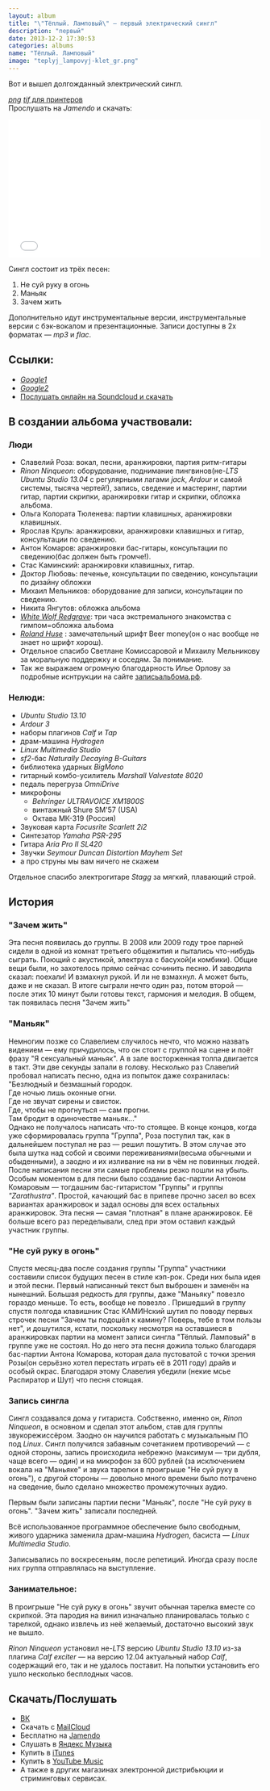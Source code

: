 ```yaml
---
layout: album
title: "\"Тёплый. Ламповый\" — первый электрический сингл"
description: "первый"
date: 2013-12-2 17:30:53
categories: albums
name: "Тёплый. Ламповый"
image: "teplyj_lampovyj-klet_gr.png"
---
```


Вот и вышел долгожданный электрический сингл.  

[*png*](/albums/files/tyoplyy-lampovyy/img/oblojka.png) [*tif* для принтеров](/albums/files/tyoplyy-lampovyy/img/oblojka.tif)  
Прослушать на *Jamendo* и скачать:  
<iframe id="widget" scrolling="no" frameborder="0" width="500" height="274" style="width: 500px; height: 274px;" src="//widgets.jamendo.com/v3/album/130636?autoplay=0&layout=standard&manualWidth=400&width=500&theme=light&highlight=0&tracklist=true&tracklist_n=3&embedCode="></iframe>
  
Сингл состоит из трёх песен:

1. Не суй руку в огонь
5. Маньяк
3. Зачем жить

Дополнительно идут инструментальные версии, инструментальные версии с бэк-вокалом и презентационные. Записи доступны в 2х форматах — *mp3* и *flac*.

## Ссылки:

* [*Google1*](https://drive.google.com/folderview?id=0B-fv7DVp2MzyQzkwdXdzS04zTkk&usp=sharing)
* [*Google2*](https://googledrive.com/host/0B-fv7DVp2MzyQzkwdXdzS04zTkk/)
* [Послушать онлайн на Soundcloud и скачать](https://soundcloud.com/muzgruppa)

## В создании альбома участвовали:

### Люди
* Славелий Роза: вокал, песни, аранжировки, партия ритм-гитары
* *Rinon Ninqueon*: оборудование, поднимание пингвинов(не-*LTS Ubuntu Studio 13.04* c регулярными лагами *jack*, *Ardour* и самой системы, тысяча чертей!), запись, сведение и мастеринг, партии гитар, партии скрипки, аранжировки гитар и скрипки, обложка альбома.
* Ольга Колората Тюленева: партии клавишных, аранжировки клавишных.
* Ярослав Круль: аранжировки, аранжировки клавишных и гитар, консультации по сведению.
* Антон Комаров: аранжировки бас-гитары, консультации по сведению(бас должен быть громче!).
* Стас Каминский: аранжировки клавишных, гитар.
* Доктор Любовь: печенье, консультации по сведению, консультации по дизайну обложки
* Михаил Мельников: оборудование для записи, консультации по сведению.
* Никита Янгутов: обложка альбома
* [*White Wolf Redgrave*](http://vk.com/wwredgrave): три часа экстремального знакомства с гимпом=обложка альбома
* [*Roland Huse*](http://runesandfonts.com/) : замечательный шрифт Beer money(он о нас вообще не знает но шрифт хорош).
* Отдельное спасибо Светлане Комиссаровой и Михаилу Мельникову за моральную поддержку  и соседям. За понимание.
* Так же выражаем огромную благодарность Илье Орлову за подробные иснтрукции на сайте [записьальбома.рф](записьальбома.рф).  

### Нелюди:

- *Ubuntu Studio 13.10*
- *Ardour 3*
- наборы плагинов *Calf* и *Tap*
- драм-машина *Hydrogen*
- *Linux Multimedia Studio*
- *sf2*-бас *Naturally Decaying B-Guitars*
- библиотека ударных *BigMono*
- гитарный комбо-усилитель *Marshall Valvestate 8020*
- педаль перегруза *OmniDrive*
- микрофоны
    - *Behringer ULTRAVOICE XM1800S*
    - винтажный Shure SM'57 (USA)
    - Октава МК-319 (Россия)
- Звуковая карта *Focusrite Scarlett 2i2*
- Синтезатор *Yamaha PSR-295*
- Гитара *Aria Pro II SL420*
- Звучки *Seymour Duncan Distortion Mayhem Set*
- а про струны мы вам ничего не скажем

Отдельное спасибо электрогитаре *Stagg*  за мягкий, плавающий строй. 

## История

### "Зачем жить"

Эта песня появилась до группы. В 2008 или 2009 году трое парней сидели в одной из комнат третьего общежития и пытались что-нибудь сыграть. Поющий с акустикой, электруха с басухой(и комбики). Общие вещи были, но захотелось прямо сейчас сочинить песню. И заводила сказал: поехали! И взмахнул рукой. И ли не взмахнул. А может быть, даже и не сказал.
В итоге сыграли нечто один раз, потом второй — после этих 10 минут были готовы текст, гармония и мелодия. В общем, так появилась песня "Зачем жить"

### "Маньяк"

Немногим позже со Славелием случилось нечто, что можно назвать видением — ему причудилось, что он стоит с группой на сцене и поёт фразу "Я сексуальный маньяк". А в зале восторженная толпа двигается в такт. Эти две секунды запали в голову. Несколько раз Славелий пробовал написать песню, одна из попыток даже сохранилась:
"Безлюдный и безмашный городок.  
Где ночью лишь оконные огни.  
Где не звучат сирены и свисток.  
Где, чтобы не прогнуться — сам прогни.  
Там бродит в одиночестве маньяк..."  
Однако не получалось написать что-то стоящее. В конце концов, когда уже сформировалась группа "Группа", Роза поступил так, как в дальнейшем поступал не раз — решил пошутить. В этом случае это была шутка над собой и своими переживаниями(весьма обычными и обыденными), а заодно и их изливание на ни в чём не повинных людей. После написания песни эти самые проблемы резко пошли на убыль.
Особым моментом в для песни было создание бас-партии Антоном Комаровым — тогдашним бас-гитаристом "Группы" и группы *"Zarathustra"*. Простой, качающий бас в припеве прочно засел во всех вариантах аранжировок и задал основы для всех остальных аранжировок. 
Эта песня — самая "плотная" в плане аранжировок. Её больше всего раз переделывали, след при этом оставил каждый участник группы.

### "Не суй руку в огонь"

Спустя месяц-два после создания группы "Группа" участники составили список будущих песен в стиле кэп-рок. Среди них была идея и этой песни. Первый написанный текст был выброшен и заменён на нынешний. Большая редкость для группы, даже "Маньяку" повезло гораздо меньше. То есть, вообще не повезло .
Пришедший в группу спустя полгода клавишник Стас КАМИНский шутил по поводу первых строчек песни "Зачем ты подошёл к камину? Поверь, тебе в том пользы нет", и дошутился, кстати, поскольку несмотря на оставшиеся в аранжировках партии на момент записи сингла "Тёплый. Ламповый" в группе уже не состоял.
Но до него эта песня дожила только благодаря бас-партии Антона Комарова, которая дала пустоватой с точки зрения Розы(он серьёзно хотел перестать играть её в 2011 году) драйв и особый окрас. Благодаря этому Славелия убедили (некие мсье Распиратор и Шут) что песня стоящая.

### Запись сингла

Сингл создавался дома у  гитариста. Собственно, именно он, *Rinon Ninqueon*, в основном и сделал этот альбом, став для группы звукорежиссёром. Заодно он научился работать с музыкальным ПО под *Linux*. Сингл получился забавным сочетанием противоречий — с одной стороны, запись происходила небрежно (максимум — три дубля, чаще всего — один) и на микрофон за 600 рублей (за исключением вокала на "Маньяке" и звука тарелки в проигрыше "Не суй руку в огонь"), с другой стороны — довольно много времени было потрачено на сведение, было сделано множество промежуточных аудио.

Первым были записаны партии песни "Маньяк", после "Не суй руку в огонь". "Зачем жить" записали последней.

Всё использованное программное обеспечение было свободным, живого ударника заменила драм-машина *Hydrogen*, басиста — *Linux Multimedia Studio*.

Записывались по воскресеньям, после репетиций. Иногда сразу после них группа отправлялась на выступление.

### Занимательное:

В проигрыше "Не суй руку в огонь" звучит обычная тарелка вместе со скрипкой. Эта пародия на винил изначально планировалась только с тарелкой, однако извлечь из неё желаемый, достаточно высокий звук не вышло.

*Rinon Ninqueon* установил не-*LTS* версию *Ubuntu Studio 13.10* из-за плагина *Calf exciter* — на версию 12.04 актуальный набор *Calf*, содержащий его, так и не удалось поставит. На попытки установить его ушло несколько бесплодных часов. 

## Скачать/Послушать
- [ВК](https://vk.com/muzgruppa)
- Скачать с [MailCloud](https://cloud.mail.ru/public/2u96%2F5sfFppv3E)
- Бесплатно на [Jamendo](https://www.jamendo.com/album/130636/tyoplyi-lampovyi)
- Слушать в [Яндекс Музыка](https://music.yandex.ru/album/3773906)
- Купить в [iTunes](https://music.apple.com/ru/album/%D1%82%D1%91%D0%BF%D0%BB%D1%8B%D0%B9-%D0%BB%D0%B0%D0%BC%D0%BF%D0%BE%D0%B2%D1%8B%D0%B9-single/1153691344)
- Купить в [YouTube Music](https://music.youtube.com/playlist?list=OLAK5uy_ndPZBtuK4AQ8RBk-AT-dsT265n3WiYjS4)
- А также в других магазинах электронной дистрибьюции и стриминговых сервисах.
